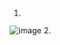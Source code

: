 1.
![image](https://github.com/user-attachments/assets/58e315fb-58a9-48c5-a403-4f7d6d5a16d6)
2.







































